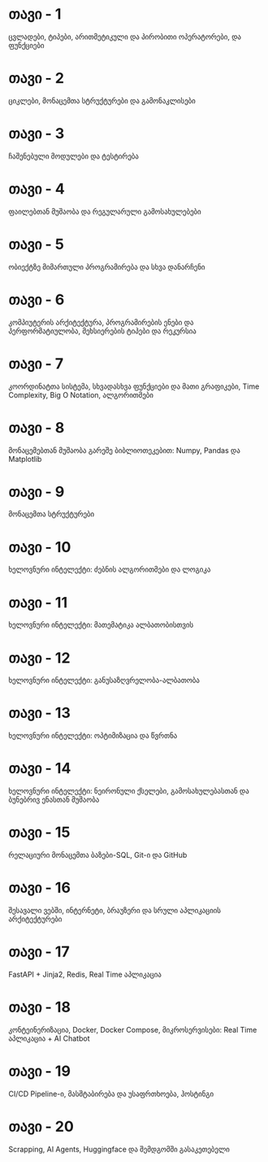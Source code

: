 # **თავი - 1**
ცვლადები, ტიპები, არითმეტიკული და პირობითი ოპერატორები, და ფუნქციები
# **თავი - 2**
ციკლები, მონაცემთა სტრუქტურები და გამონაკლისები
# **თავი - 3**
ჩაშენებული მოდულები და ტესტირება 
# **თავი - 4**
ფაილებთან მუშაობა და რეგულარული გამოსახულებები
# **თავი - 5**
ობიექტზე მიმართული პროგრამირება და სხვა დანარჩენი
# **თავი - 6**
კომპიუტერის არქიტექტურა, პროგრამირების ენები და პერფორმატიულობა, მეხსიერების ტიპები და რეკურსია
# **თავი - 7**
კოორდინატთა სისტემა, სხვადასხვა ფუნქციები და მათი გრაფიკები, Time Complexity, Big O Notation, ალგორითმები
# **თავი - 8**
მონაცემებთან მუშაობა გარეშე ბიბლიოთეკებით: Numpy, Pandas და Matplotlib
# **თავი - 9**
მონაცემთა სტრუქტურები
# **თავი - 10**
ხელოვნური ინტელექტი: ძებნის ალგორითმები და ლოგიკა
# **თავი - 11**
ხელოვნური ინტელექტი: მათემატიკა ალბათობისთვის
# **თავი - 12**
ხელოვნური ინტელექტი: განუსაზღვრელობა-ალბათობა
# **თავი - 13**
ხელოვნური ინტელექტი: ოპტიმიზაცია და წვრთნა
# **თავი - 14**
ხელოვნური ინტელექტი: ნეირონული ქსელები, გამოსახულებასთან და ბუნებრივ ენასთან მუშაობა
# **თავი - 15**
რელაციური მონაცემთა ბაზები-SQL, Git-ი და GitHub
# **თავი - 16**
შესავალი ვებში, ინტერნეტი, ბრაუზერი და სრული აპლიკაციის არქიტექტურები
# **თავი - 17**
FastAPI + Jinja2, Redis, Real Time აპლიკაცია
# **თავი - 18**
კონტეინერიზაცია, Docker, Docker Compose, მიკროსერვისები: Real Time აპლიკაცია + AI Chatbot
# **თავი - 19**
CI/CD Pipeline-ი, მასშტაბირება და უსაფრთხოება, ჰოსტინგი
# **თავი - 20**
Scrapping, AI Agents, Huggingface და შემდგომში გასაკეთებელი 

